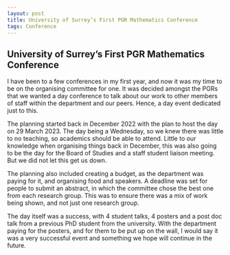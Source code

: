 ```yaml
---
layout: post
title: University of Surrey’s First PGR Mathematics Conference
tags: Conference
---
```


## University of Surrey’s First PGR Mathematics Conference

I have been to a few conferences in my first year, and now it was my time to be on the organising committee for one. It was decided amongst the PGRs that we wanted a day conference to talk about our work to other members of staff within the department and our peers. Hence, a day event dedicated just to this.

The planning started back in December 2022 with the plan to host the day on 29 March 2023. The day being a Wednesday, so we knew there was little to no teaching, so academics should be able to attend. Little to our knowledge when organising things back in December, this was also going to be the day for the Board of Studies and a staff student liaison meeting. But we did not let this get us down.

The planning also included creating a budget, as the department was paying for it, and organising food and speakers. A deadline was set for people to submit an abstract, in which the committee chose the best one from each research group. This was to ensure there was a mix of work being shown, and not just one research group. 

The day itself was a success, with 4 student talks, 4 posters and a post doc talk from a previous PhD student from the university.  With the department paying for the posters, and for them to be put up on the wall, I would say it was a very successful event and something we hope will continue in the future. 
